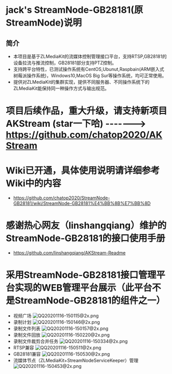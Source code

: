 # jack's StreamNode-GB28181(原StreamNode)说明
## 简介
- 本项目是基于ZLMediaKit的流媒体控制管理接口平台，支持RTSP,GB28181的设备拉流与推流控制，GB28181部分支持PTZ控制。
- 支持跨平台特性，已测试操作系统有CentOS,Ubunut,Raspbain(ARM嵌入式树莓派操作系统)，Windows10,MacOS Big Sur等操作系统，均可正常使用。
- 提供对ZLMediaKit的集群实现，提供不同服务器、不同操作系统下的ZLMediaKit能保持同一种操作方式与输出规范。






#  项目后续作品，重大升级，请支持新项目 AKStream (star一下哈) ------->     https://github.com/chatop2020/AKStream


# Wiki已开通，具体使用说明请详细参考Wiki中的内容
- https://github.com/chatop2020/StreamNode-GB28181/wiki/StreamNode-GB28181%E4%BB%8B%E7%BB%8D

# 感谢热心网友（linshangqiang）维护的StreamNode-GB28181的接口使用手册
- https://github.com/linshangqiang/AKStream-Readme


# 采用StreamNode-GB28181接口管理平台实现的WEB管理平台展示（此平台不是StreamNode-GB28181的组件之一）
- 视频广场
![QQ20201116-150115@2x.png](https://i.loli.net/2020/11/16/dho7kcjfrwp6Vmq.png)
- 录制计划
![QQ20201116-150146@2x.png](https://i.loli.net/2020/11/16/5hjItzVg6oPFQdb.png)
- 录制文件列表
![QQ20201116-150157@2x.png](https://i.loli.net/2020/11/16/a3kwHGTOv89optU.png)
- 录制文件回放
![QQ20201116-150220@2x.png](https://i.loli.net/2020/11/16/yAg2dpLnsKoejqi.png)
- 录制文件裁剪合并任务
![QQ20201116-150334@2x.png](https://i.loli.net/2020/11/16/CSmtoqOZTzP9BAj.png)
- RTSP兼容
![QQ20201116-150511@2x.png](https://i.loli.net/2020/11/16/GPIwONuCHegi8xb.png)
- GB28181兼容
![QQ20201116-150530@2x.png](https://i.loli.net/2020/11/16/QRbZ69PnLi1TCyh.png)
- 流媒体节点（ZLMediaKit+StreamNodeServiceKeeper）管理
![QQ20201116-150453@2x.png](https://i.loli.net/2020/11/16/k9cDXlqBezt6PbZ.png)



